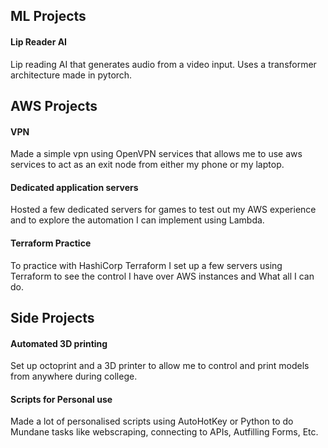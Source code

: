 ## ML Projects
#### Lip Reader AI
Lip reading AI that generates audio from a video input.
Uses a transformer architecture made in pytorch.

## AWS Projects
#### VPN
Made a simple vpn using OpenVPN services that allows me to use aws services to act as an exit node from either my phone or my laptop.

#### Dedicated application servers
Hosted a few dedicated servers for games to test out my AWS experience and to explore the automation I can implement using Lambda.

#### Terraform Practice
To practice with HashiCorp Terraform I set up a few servers using Terraform to see the control I have over AWS instances and What all I can do.

## Side Projects
#### Automated 3D printing
Set up octoprint and a 3D printer to allow me to control and print models from anywhere during college. 

#### Scripts for Personal use
Made a lot of personalised scripts using AutoHotKey or Python to do Mundane tasks like webscraping, connecting to APIs, Autfilling Forms, Etc.
